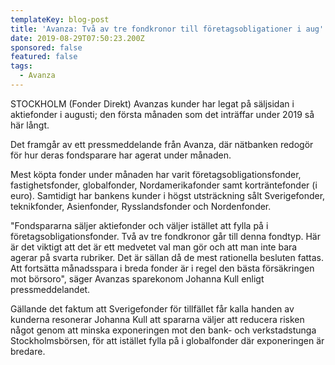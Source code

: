 ```yaml
---
templateKey: blog-post
title: 'Avanza: Två av tre fondkronor till företagsobligationer i aug'
date: 2019-08-29T07:50:23.200Z
sponsored: false
featured: false
tags:
  - Avanza
---
```

STOCKHOLM (Fonder Direkt) Avanzas kunder har legat på säljsidan i aktiefonder i augusti; den första månaden som det inträffar under 2019 så här långt.



Det framgår av ett pressmeddelande från Avanza, där nätbanken redogör för hur deras fondsparare har agerat under månaden.



Mest köpta fonder under månaden har varit företagsobligationsfonder, fastighetsfonder, globalfonder, Nordamerikafonder samt korträntefonder (i euro). Samtidigt har bankens kunder i högst utsträckning sålt Sverigefonder, teknikfonder, Asienfonder, Rysslandsfonder och Nordenfonder.



"Fondspararna säljer aktiefonder och väljer istället att fylla på i företagsobligationsfonder. Två av tre fondkronor går till denna fondtyp. Här är det viktigt att det är ett medvetet val man gör och att man inte bara agerar på svarta rubriker. Det är sällan då de mest rationella besluten fattas. Att fortsätta månadsspara i breda fonder är i regel den bästa försäkringen mot börsoro", säger Avanzas sparekonom Johanna Kull enligt pressmeddelandet.



Gällande det faktum att Sverigefonder för tillfället får kalla handen av kunderna resonerar Johanna Kull att spararna väljer att reducera risken något genom att minska exponeringen mot den bank- och verkstadstunga Stockholmsbörsen, för att istället fylla på i globalfonder där exponeringen är bredare.
